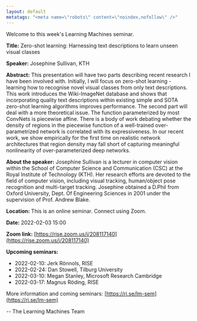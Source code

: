 ```yaml
---
layout: default
metatags: "<meta name=\"robots\" content=\"noindex,nofollow\" />"
---
```

Welcome to this week's Learning Machines seminar.

**Title:** Zero-shot learning: Harnessing text descriptions to learn unseen visual classes

**Speaker:** Josephine Sullivan, KTH

**Abstract:** This presentation will have two parts describing recent research I have been involved with. Initially, I will focus on zero-shot learning - learning how to recognise novel visual classes from only text descriptions. This work introduces the Wiki-ImageNet database and shows that incorporating quality text descriptions within existing simple and SOTA zero-shot learning algorithms improves performance. The second part will deal with a more theoretical issue. The function parameterized by most ConvNets is piecewise affine. There is a body of work debating whether the density of regions in the piecewise function of a well-trained over-parametrized network is correlated with its expressiveness. In our recent work, we show empirically for the first time on realistic network architectures that region density may fall short of capturing meaningful nonlinearity of over-parameterized deep networks.

**About the speaker:** Josephine Sullivan is a lecturer in computer vision within the School of Computer Science and Communication (CSC) at the Royal Institute of Technology (KTH). Her research efforts are devoted to the field of computer vision, including visual tracking, human/object pose recognition and multi-target tracking. Josephine obtained a D.Phil from Oxford University, Dept. Of Engineering Sciences in 2001 under the supervision of Prof. Andrew Blake.

**Location:** This is an online seminar. Connect using Zoom.

**Date:** 2022-02-03 15:00

**Zoom link:** [https://rise.zoom.us/j/208117140](https://rise.zoom.us/j/208117140)

**Upcoming seminars:**

* 2022-02-10: Jerk Rönnols, RISE
* 2022-02-24: Dan Stowell, Tilburg University
* 2022-03-10: Megan Stanley, Microsoft Research Cambridge
* 2022-03-17: Magnus Röding, RISE

More information and coming seminars: [https://ri.se/lm-sem](https://ri.se/lm-sem)

-- The Learning Machines Team

